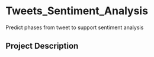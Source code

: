# Tweets_Sentiment_Analysis
Predict phases from tweet to support sentiment analysis

## Project Description
